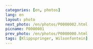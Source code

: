 ```yaml
---
categories: [en, photos]
lang: en
layout: photo
next_photo: /en/photos/P0000002.html
picname: P0000001
prev_photo: /en/photos/P0000000.html
tags: [Klippspringer, Wilsonfontein]
---
```

